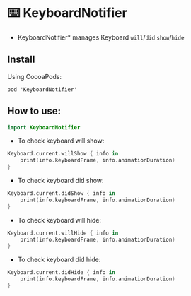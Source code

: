 # ⌨️ KeyboardNotifier
* KeyboardNotifier* manages Keyboard `will`/`did` `show`/`hide`

## Install

Using CocoaPods:
```
pod 'KeyboardNotifier'
```

## How to use:

```swift
import KeyboardNotifier
```

- To check keyboard will show:

```swift
Keyboard.current.willShow { info in
    print(info.keyboardFrame, info.animationDuration)
}
``` 

- To check keyboard did show:

```swift
Keyboard.current.didShow { info in
    print(info.keyboardFrame, info.animationDuration)
}
``` 

- To check keyboard will hide:

```swift
Keyboard.current.willHide { info in
    print(info.keyboardFrame, info.animationDuration)
}
``` 

- To check keyboard did hide:

```swift
Keyboard.current.didHide { info in
    print(info.keyboardFrame, info.animationDuration)
}
``` 
